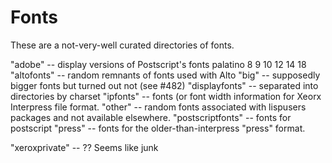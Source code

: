 # Fonts

These are a not-very-well curated directories of fonts.

"adobe" -- display versions of Postscript's fonts
 palatino 8 9 10 12 14 18
 "altofonts" -- random remnants of fonts used with Alto
 "big" -- supposedly bigger fonts but turned out not (see #482)
 "displayfonts" -- separated into directories by charset
 "ipfonts" -- fonts (or font width information for Xeorx Interpress file format.
 "other" -- random fonts associated with lispusers packages and not available elsewhere.
 "postscriptfonts" -- fonts for postscript
 "press" -- fonts for the older-than-interpress "press" format.
 
 "xeroxprivate" -- ?? Seems like junk
 
